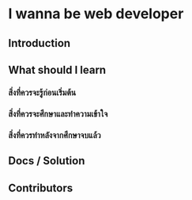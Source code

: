 # I wanna be web developer 

## Introduction

## What should I learn

### สิ่งที่ควรจะรู้ก่อนเริ่มต้น

### สิ่งที่ควรจะศึกษาและทำความเข้าใจ

### สิ่งที่ควรทำหลังจากศึกษาจบแล้ว

## Docs / Solution

## Contributors
